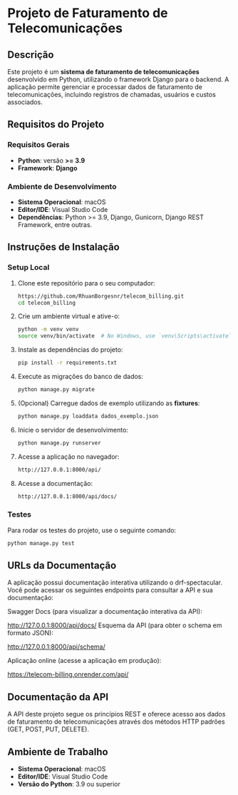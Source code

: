 # Projeto de Faturamento de Telecomunicações

## Descrição

Este projeto é um **sistema de faturamento de telecomunicações** desenvolvido em Python, utilizando o framework Django para o backend. A aplicação permite gerenciar e processar dados de faturamento de telecomunicações, incluindo registros de chamadas, usuários e custos associados.

## Requisitos do Projeto

### Requisitos Gerais

- **Python**: versão **>= 3.9**
- **Framework**: **Django**

### Ambiente de Desenvolvimento

- **Sistema Operacional**: macOS
- **Editor/IDE**: Visual Studio Code
- **Dependências**: Python >= 3.9, Django, Gunicorn, Django REST Framework, entre outras.

## Instruções de Instalação

### Setup Local

1. Clone este repositório para o seu computador:

   ```bash
   https://github.com/RhuanBorgesnr/telecom_billing.git
   cd telecom_billing
   ```

2. Crie um ambiente virtual e ative-o:

   ```bash
   python -m venv venv
   source venv/bin/activate  # No Windows, use `venv\Scripts\activate`
   ```

3. Instale as dependências do projeto:

   ```bash
   pip install -r requirements.txt
   ```

4. Execute as migrações do banco de dados:

   ```bash
   python manage.py migrate
   ```

5. (Opcional) Carregue dados de exemplo utilizando as **fixtures**:

   ```bash
   python manage.py loaddata dados_exemplo.json
   ```

6. Inicie o servidor de desenvolvimento:

   ```bash
   python manage.py runserver
   ```

7. Acesse a aplicação no navegador:

   ```bash
   http://127.0.0.1:8000/api/
   ```

8. Acesse a documentação:

   ```bash
   http://127.0.0.1:8000/api/docs/
   ```

### Testes

Para rodar os testes do projeto, use o seguinte comando:

```bash
python manage.py test
```

## URLs da Documentação

A aplicação possui documentação interativa utilizando o drf-spectacular. Você pode acessar os seguintes endpoints para consultar a API e sua documentação:

Swagger Docs (para visualizar a documentação interativa da API):

http://127.0.0.1:8000/api/docs/
Esquema da API (para obter o schema em formato JSON):

http://127.0.0.1:8000/api/schema/

Aplicação online (acesse a aplicação em produção):

https://telecom-billing.onrender.com/api/

## Documentação da API

A API deste projeto segue os princípios REST e oferece acesso aos dados de faturamento de telecomunicações através dos métodos HTTP padrões (GET, POST, PUT, DELETE).

## Ambiente de Trabalho

- **Sistema Operacional**: macOS
- **Editor/IDE**: Visual Studio Code
- **Versão do Python**: 3.9 ou superior
